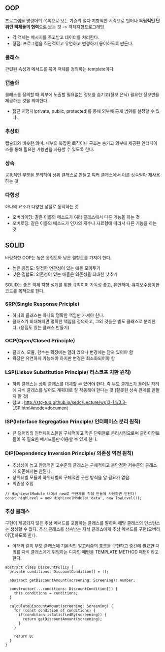 ## OOP
프로그램을 명령어의 목록으로 보는 기존의 절차 지향적인 시각으로 벗어나 **독립적인 단위인 객체들의 협력**으로 보는 것 -> 객체지향프로그래밍
- 각 객체는 메시지를 주고받고 데이터를 처리한다.
- 장점: 프로그램을 직관적이고 유연하고 변경하기 용이하도록 만든다.

### 클래스
관련된 속성과 메서드를 묶어 객체를 정의하는 template이다. 

### 캡슐화
클래스를 정의할 때 외부에 노출할 필요없는 정보를 숨기고(정보 은닉) 필요한 정보만을 제공하는 것을 의미한다.
- 접근 지정자(private, public, protected)를 통해 외부에 공개 범위를 설정할 수 있다.

### 추상화
캡슐화와 비슷한 의미. 내부의 복잡한 로직이나 구조는 숨기고 외부에 제공된 인터페이스를 통해 필요한 기능만을 사용할 수 있도록 한다.

### 상속
공통적인 부분을 분리하여 상위 클래스로 만들고 여러 클래스에서 이를 상속받아 재사용하는 것

### 다형성
하나의 요소가 다양한 성질로 동작하는 것
- 오버라이딩: 같은 이름의 메소드가 여러 클래스에서 다른 기능을 하는 것
- 오버로딩: 같은 이름의 메소드가 인자의 개수나 자료형에 따라서 다른 기능을 하는 것

## SOLID
바람직한 OOP는 높은 응집도와 낮은 결합도를 가져야 한다.
- 높은 응집도: 밀접한 연관성이 있는 애들 모아두기
- 낮은 결합도: 의존성이 있는 애들은 의존성을 최대한 낮추기

SOLID는 좋은 객체 지향 설계를 위한 규칙이며 가독성 좋고, 유연하며, 유지보수용이한 코드를 목적으로 한다.

### SRP(Single Response Priciple)
- 하나의 클래스는 하나의 명확한 책임만 가져야 한다.
- 클래스가 비대해지면 명확한 책임을 정의하고, 그외 것들은 별도 클래스로 분리한다. (응집도 있는 클래스 만들기)

### OCP(Open/Closed Principle)
- 클래스, 모듈, 함수는 확장에는 열려 있으나 변경에는 닫혀 있어야 함
- 확장은 유연하게 가능해야 하지만 변경은 최소화되어야 함

### LSP(Liskov Substitution Principle/ 리스코프 치환 원칙)
- 하위 클래스는 상위 클래스를 대체할 수 있어야 한다. 즉 부모 클래스가 들어갈 자리에 자식 클래스를 넣어도 계획대로 잘 작동해야 한다는 것.(잘못된 상속 관계를 만들지 말 것)
- 참고 : http://stg-tud.github.io/sedc/Lecture/ws13-14/3.3-LSP.html#mode=document

### ISP(Interface Segregation Principle/ 인터페이스 분리 원칙)
- 큰 덩어리의 인터페이스들을 구체적이고 작은 단위들로 분리시킴으로써 클라이언트들이 꼭 필요한 메서드들만 이용할 수 있게 한다.

### DIP(Dependency Inversion Principle/ 의존성 역전 원칙)
- 추상성이 높고 안정적인 고수준의 클래스는 구체적이고 불안정한 저수준의 클래스에 의존해서는 안된다.
- 상위레벨 모듈이 하위레벨의 구체적인 구현 방식을 알 필요가 없음.
- 의존성 주입
```
// HighLevelModule 내에서 new로 구현체를 직접 만들어 사용하면 안된다! 
const highLevel = new HighLevelModule('data', new lowLevel());
```

### 추상 클래스
구현이 제공되지 않은 추상 메서드를 포함하는 클래스를 말하며 해당 클래스의 인스턴스는 생성할 수 없다.
추상 클래스를 상속받는 자식 클래스에게 추상 메서드를 구현(오버라이딩)하도록 한다.
- 아래와 같이 부모 클래스에 기본적인 알고리즘의 흐름을 구현하고 중간에 필요한 처리를 자식 클래스에게 위임하는 디자인 패턴을 TEMPLATE METHOD 패턴이라고 한다.
```tsx
abstract class DiscountPolicy {
  private conditions: DiscountCondition[] = [];
  
  abstract getDiscountAmount(screening: Screening): number;
  
  constructor(...conditions: DiscountCondition[]) {
    this.conditions = conditions;
  }
 
  calculateDiscountAmount(screening: Screening) {
    for (const condition of conditions) {
      if(condition.isSatisfiedBy(screening)) {
        return getDiscountAmount(screening);
      }
    }
    
    return 0;
  }
}
```
